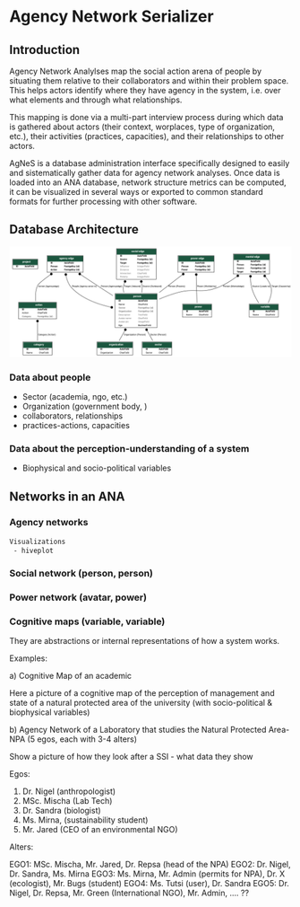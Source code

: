# Agency Network Serializer

## Introduction

Agency Network Analylses map the social action arena of people by
situating them relative to their collaborators and within their
problem space. This helps actors identify where they have agency in
the system, i.e. over what elements and through what relationships.

This mapping is done via a multi-part interview process during which
data is gathered about actors (their context, worplaces, type of
organization, etc.), their activities (practices, capacities), and
their relationships to other actors.

AgNeS is a database administration interface specifically designed to
easily and sistematically gather data for agency network analyses.
Once data is loaded into an ANA database, network structure metrics
can be computed, it can be visualized in several ways or exported to
common standard formats for further processing with other software.


## Database Architecture

![table scheme](../tables.png)

### Data about people

 - Sector (academia, ngo, etc.)
 - Organization (government body, ) 
 - collaborators, relationships
 - practices-actions, capacities
	
### Data about the perception-understanding of a system 

 - Biophysical and socio-political variables

## Networks in an ANA
 
### Agency networks
	Visualizations
	 - hiveplot
	
### Social network (person, person)


### Power network (avatar, power)

 
### Cognitive maps (variable, variable)

They are abstractions or internal representations of how a system works.

Examples: 

a) Cognitive Map of an academic

Here a picture of a cognitive map of the perception of
management and state of a natural protected area of the university
(with socio-political & biophysical variables)

b) Agency Network of a Laboratory that studies the Natural Protected Area-NPA (5 egos, each with 3-4 alters)

Show a picture of how they look after a SSI - what data they show

Egos: 

 1. Dr. Nigel (anthropologist)
 2. MSc. Mischa (Lab Tech)
 3. Dr. Sandra (biologist)
 4. Ms. Mirna, (sustainability student)
 5. Mr. Jared (CEO of an environmental NGO)

Alters:

 EGO1: MSc. Mischa, Mr. Jared, Dr. Repsa (head of the NPA)
 EGO2: Dr. Nigel, Dr. Sandra, Ms. Mirna
 EGO3: Ms. Mirna, Mr. Admin (permits for NPA), Dr. X (ecologist), Mr. Bugs (student)
 EGO4: Ms. Tutsi (user), Dr. Sandra
 EGO5: Dr. Nigel, Dr. Repsa, Mr. Green (International NGO), Mr. Admin, .... ??


